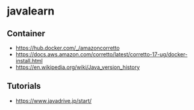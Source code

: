 # javalearn

## Container

- https://hub.docker.com/_/amazoncorretto
- https://docs.aws.amazon.com/corretto/latest/corretto-17-ug/docker-install.html
- https://en.wikipedia.org/wiki/Java_version_history

## Tutorials

- https://www.javadrive.jp/start/
